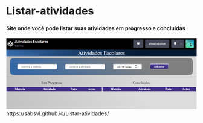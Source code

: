 # Listar-atividades

#### Site onde você pode listar suas atividades em progresso e concluidas
<img src="foto-do-site.png"/>
https://sabsvl.github.io/Listar-atividades/
